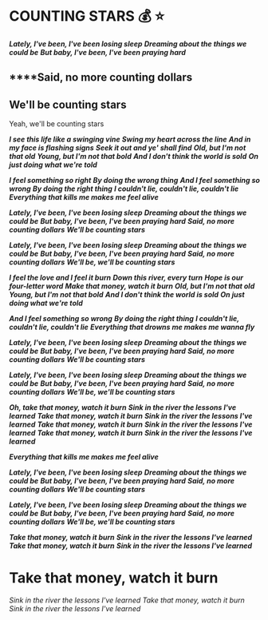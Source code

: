 # COUNTING STARS :moneybag: :star:

***Lately, I've been, I've been losing sleep***
 ***Dreaming about the things we could be***
 ***But baby, I've been, I've been praying hard***

## ********Said, no more counting dollars**** 
 ## We'll be counting stars

 Yeah, we'll be counting stars

***I see this life like a swinging vine***
 ***Swing my heart across the line***
 ***And in my face is flashing signs***
 ***Seek it out and ye' shall find***
 ***Old, but I'm not that old***
 ***Young, but I'm not that bold***
 ***And I don't think the world is sold***
 ***On just doing what we're told***

***I feel something so right***
 ***By doing the wrong thing***
 ***And I feel something so wrong***
 ***By doing the right thing***
 ***I couldn't lie, couldn't lie, couldn't lie***
 ***Everything that kills me makes me feel alive***

***Lately, I've been, I've been losing sleep***
 ***Dreaming about the things we could be***
 ***But baby, I've been, I've been praying hard***
 ***Said, no more counting dollars***
 ***We'll be counting stars***

***Lately, I've been, I've been losing sleep***
 ***Dreaming about the things we could be***
 ***But baby, I've been, I've been praying hard***
 ***Said, no more counting dollars***
 ***We'll be, we'll be counting stars***

***I feel the love and I feel it burn***
 ***Down this river, every turn***
 ***Hope is our four-letter word***
 ***Make that money, watch it burn***
 ***Old, but I'm not that old***
 ***Young, but I'm not that bold***
 ***And I don't think the world is sold***
 ***On just doing what we're told***

***And I feel something so wrong***
 ***By doing the right thing***
 ***I couldn't lie, couldn't lie, couldn't lie***
 ***Everything that drowns me makes me wanna fly***

***Lately, I've been, I've been losing sleep***
 ***Dreaming about the things we could be***
 ***But baby, I've been, I've been praying hard***
 ***Said, no more counting dollars***
 ***We'll be counting stars***

***Lately, I've been, I've been losing sleep***
 ***Dreaming about the things we could be***
 ***But baby, I've been, I've been praying hard***
 ***Said, no more counting dollars***
 ***We'll be, we'll be counting stars***

***Oh, take that money, watch it burn***
 ***Sink in the river the lessons I've learned***
 ***Take that money, watch it burn***
 ***Sink in the river the lessons I've learned***
 ***Take that money, watch it burn***
 ***Sink in the river the lessons I've learned***
 ***Take that money, watch it burn***
 ***Sink in the river the lessons I've learned***

***Everything that kills me makes me feel alive***

***Lately, I've been, I've been losing sleep***
 ***Dreaming about the things we could be***
 ***But baby, I've been, I've been praying hard***
 ***Said, no more counting dollars***
 ***We'll be counting stars***

***Lately, I've been, I've been losing sleep***
 ***Dreaming about the things we could be***
 ***But baby, I've been, I've been praying hard***
 ***Said, no more counting dollars***
 ***We'll be, we'll be counting stars***

***Take that money, watch it burn***
 ***Sink in the river the lessons I've learned***
 ***Take that money, watch it burn***
 ***Sink in the river the lessons I've learned***

 # Take that money, watch it burn

 *Sink in the river the lessons I've learned*
 *Take that money, watch it burn*
 *Sink in the river the lessons I've learned*